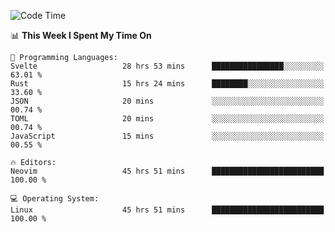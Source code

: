 <!-- [![Top Langs](https://github-readme-stats.vercel.app/api/top-langs/?username=gagahsyuja&theme=dracula&hide_border=true&border_radius=7)](https://github.com/anuraghazra/github-readme-stats) -->

<!--START_SECTION:waka-->
![Code Time](http://img.shields.io/badge/Code%20Time-592%20hrs%2041%20mins-blue)

📊 **This Week I Spent My Time On** 

```text
💬 Programming Languages: 
Svelte                   28 hrs 53 mins      ████████████████░░░░░░░░░   63.01 % 
Rust                     15 hrs 24 mins      ████████░░░░░░░░░░░░░░░░░   33.60 % 
JSON                     20 mins             ░░░░░░░░░░░░░░░░░░░░░░░░░   00.74 % 
TOML                     20 mins             ░░░░░░░░░░░░░░░░░░░░░░░░░   00.74 % 
JavaScript               15 mins             ░░░░░░░░░░░░░░░░░░░░░░░░░   00.55 % 

🔥 Editors: 
Neovim                   45 hrs 51 mins      █████████████████████████   100.00 % 

💻 Operating System: 
Linux                    45 hrs 51 mins      █████████████████████████   100.00 % 
```


<!--END_SECTION:waka-->
